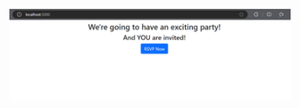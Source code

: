 ![](https://github.com/stavrosVas/Asp.Net-Core-Chapters/blob/master/Invitation/Image/Home.png?raw=true)
